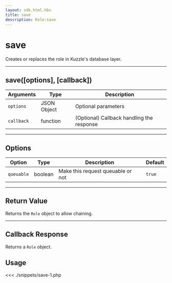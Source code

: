 ```yaml
---
layout: sdk.html.hbs
title: save
description: Role:save
---
```


# save

Creates or replaces the role in Kuzzle's database layer.

---

## save([options], [callback])

| Arguments  | Type        | Description                               |
| ---------- | ----------- | ----------------------------------------- |
| `options`  | JSON Object | Optional parameters                       |
| `callback` | function    | (Optional) Callback handling the response |

---

## Options

| Option     | Type    | Description                       | Default |
| ---------- | ------- | --------------------------------- | ------- |
| `queuable` | boolean | Make this request queuable or not | `true`  |

---

## Return Value

Returns the `Role` object to allow chaining.

---

## Callback Response

Returns a `Role` object.

## Usage

<<< ./snippets/save-1.php
